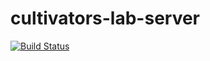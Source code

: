 # cultivators-lab-server
[![Build Status](https://travis-ci.org/TatoProgramming/cultivators-lab-server.svg?branch=master)](https://travis-ci.org/TatoProgramming/cultivators-lab-server)

